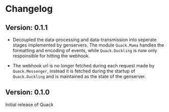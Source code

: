 # Changelog

## Version: 0.1.1

* Decoupled the data-processing and data-transmission into seperate stages implemented by genservers. 
The module `Quack.Mama` handles the formatting and encoding of events, while `Quack.Duckling` is now only
respoinsible for hitting the webhook.

* The webhook url is no longer fetched during each request made by `Quack.Messenger`, instead it is fetched during
the startup of `Quack.Duckling` and is maintained as the state of the genserver.

## Version: 0.1.0

Initial release of Quack